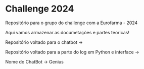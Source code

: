 # Challenge 2024
Repositório para o grupo do challenge com a Eurofarma - 2024

Aqui vamos armazenar as documetações e partes teoricas!

Repositório voltado para o chatbot ->

Repositório voltado para a parte do log em Python e interface ->

Nome do ChatBot -> Genius
